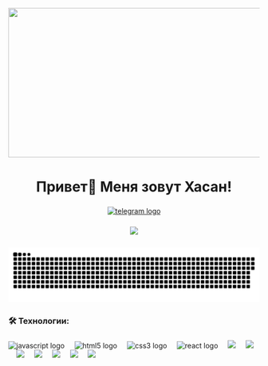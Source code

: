 <br clear="both">

<div align="center">
  <img height="300" width="600" src="https://user-images.githubusercontent.com/74038190/225813708-98b745f2-7d22-48cf-9150-083f1b00d6c9.gif"  />
</div>

###

<h1 align="center">Привет👋 Меня зовут Хасан!</h1>

###

<div align="center">
  <a href="https://t.me/hasanITJ" target="_blank">
    <img src="https://img.shields.io/static/v1?message=Telegram&logo=telegram&label=&color=2CA5E0&logoColor=white&labelColor=&style=for-the-badge" height="25" alt="telegram logo"  />
  </a>
</div>

###

<div align="center">
  <img src="https://visitor-badge.laobi.icu/badge?page_id=filimonovalexey.filimonovalexey&"  />
</div>

###

<p align="center">
 <img width="600" src="assets/github-snake.svg" alt="snake"/>
</p>

###

<h3 align="left">🛠 Технологии:</h3>

###

<div align="left">
  <img src="https://skillicons.dev/icons?i=js" height="40" alt="javascript logo"  />
  <img width="12" />
  <img src="https://skillicons.dev/icons?i=html" height="40" alt="html5 logo"  />
  <img width="12" />
  <img src="https://skillicons.dev/icons?i=css" height="40" alt="css3 logo"  />
  <img width="12" />
  <img src="https://skillicons.dev/icons?i=react" height="40" alt="react logo"  />
  
  <img width="12" />

  <img src="https://skillicons.dev/icons?i=nodejs" height="40"  />

  <img width="12" /> 
  
  <img src="https://skillicons.dev/icons?i=bash" height="40" />

  <img width="12" />

  <img src="https://skillicons.dev/icons?i=express" height="40"  />

  <img width="12" />

  <img src="https://skillicons.dev/icons?i=mongodb" height="40"   />

  <img width="12" />

  <img src="https://skillicons.dev/icons?i=npm" height="40"  />

  <img width="12" />

  <img src="https://skillicons.dev/icons?i=postman" height="40"   />

  <img width="12" />

  <img src="https://skillicons.dev/icons?i=php" height="40"  />

   <img width="12" />

</div>

###
